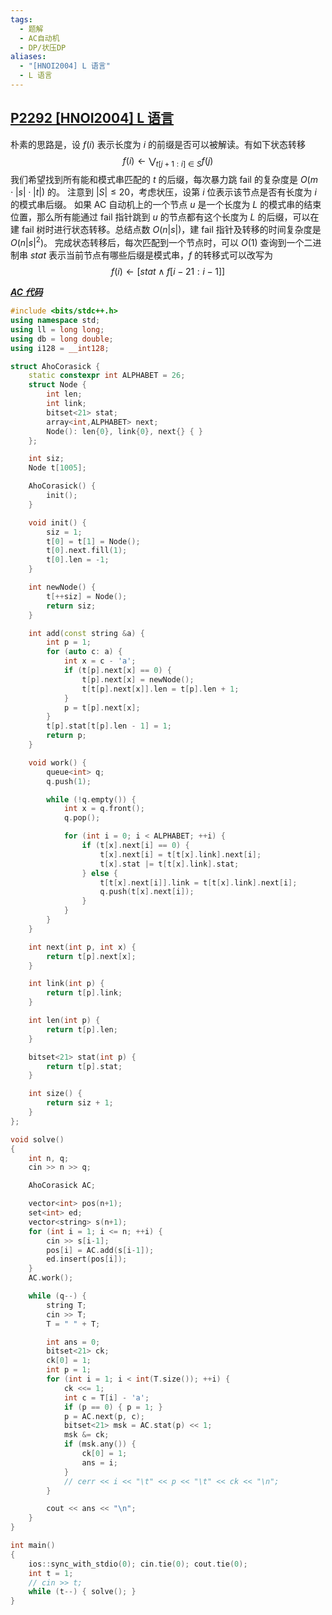 ```yaml
---
tags:
  - 题解
  - AC自动机
  - DP/状压DP
aliases:
  - "[HNOI2004] L 语言"
  - L 语言
---
```

## [P2292 [HNOI2004] L 语言](https://www.luogu.com.cn/problem/P2292)

朴素的思路是，设 $f(i)$ 表示长度为 $i$ 的前缀是否可以被解读。有如下状态转移
$$
f(i) \leftarrow \bigvee_{t[j+1:i]\in S} f(j)
$$
我们希望找到所有能和模式串匹配的 $t$ 的后缀，每次暴力跳 fail 的复杂度是 $O(m\cdot |s|\cdot|t|)$ 的。
注意到 $|S|\le20$，考虑状压，设第 $i$ 位表示该节点是否有长度为 $i$ 的模式串后缀。
如果 AC 自动机上的一个节点 $u$ 是一个长度为 $L$ 的模式串的结束位置，那么所有能通过 fail 指针跳到 $u$ 的节点都有这个长度为 $L$ 的后缀，可以在建 fail 树时进行状态转移。总结点数 $O(n|s|)$，建 fail 指针及转移的时间复杂度是 $O(n|s|^2)$。
完成状态转移后，每次匹配到一个节点时，可以 $O(1)$ 查询到一个二进制串 $stat$ 表示当前节点有哪些后缀是模式串，$f$ 的转移式可以改写为
$$
f(i)\leftarrow [stat\land f[i-21:i-1]]
$$

[***AC 代码***](https://www.luogu.com.cn/record/225461680)

```cpp
#include <bits/stdc++.h>
using namespace std;
using ll = long long;
using db = long double;
using i128 = __int128;

struct AhoCorasick {
    static constexpr int ALPHABET = 26;
    struct Node {
        int len;
        int link;
        bitset<21> stat;
        array<int,ALPHABET> next;
        Node(): len{0}, link{0}, next{} { }
    };

    int siz;
    Node t[1005];

    AhoCorasick() {
        init();
    }

    void init() {
        siz = 1;
        t[0] = t[1] = Node();
        t[0].next.fill(1);
        t[0].len = -1;
    }

    int newNode() {
        t[++siz] = Node();
        return siz;
    }

    int add(const string &a) {
        int p = 1;
        for (auto c: a) {
            int x = c - 'a';
            if (t[p].next[x] == 0) {
                t[p].next[x] = newNode();
                t[t[p].next[x]].len = t[p].len + 1;
            }
            p = t[p].next[x];
        }
        t[p].stat[t[p].len - 1] = 1;
        return p;
    }

    void work() {
        queue<int> q;
        q.push(1);

        while (!q.empty()) {
            int x = q.front();
            q.pop();

            for (int i = 0; i < ALPHABET; ++i) {
                if (t[x].next[i] == 0) {
                    t[x].next[i] = t[t[x].link].next[i];
                    t[x].stat |= t[t[x].link].stat;
                } else {
                    t[t[x].next[i]].link = t[t[x].link].next[i];
                    q.push(t[x].next[i]);
                }
            }
        }
    }

    int next(int p, int x) {
        return t[p].next[x];
    }

    int link(int p) {
        return t[p].link;
    }

    int len(int p) {
        return t[p].len;
    }

    bitset<21> stat(int p) {
        return t[p].stat;
    }

    int size() {
        return siz + 1;
    }
};

void solve()
{
    int n, q;
    cin >> n >> q;

    AhoCorasick AC;

    vector<int> pos(n+1);
    set<int> ed;
    vector<string> s(n+1);
    for (int i = 1; i <= n; ++i) {
        cin >> s[i-1];
        pos[i] = AC.add(s[i-1]);
        ed.insert(pos[i]);
    }
    AC.work();

    while (q--) {
        string T;
        cin >> T;
        T = " " + T;

        int ans = 0;
        bitset<21> ck;
        ck[0] = 1;
        int p = 1;
        for (int i = 1; i < int(T.size()); ++i) {
            ck <<= 1;
            int c = T[i] - 'a';
            if (p == 0) { p = 1; }
            p = AC.next(p, c);
            bitset<21> msk = AC.stat(p) << 1;
            msk &= ck;
            if (msk.any()) {
                ck[0] = 1;
                ans = i;
            }
            // cerr << i << "\t" << p << "\t" << ck << "\n";
        }

        cout << ans << "\n";
    }
}

int main()
{
	ios::sync_with_stdio(0); cin.tie(0); cout.tie(0); 
	int t = 1;
	// cin >> t;
	while (t--) { solve(); }
}
```
